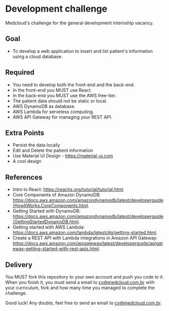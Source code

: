 # Development challenge

Medcloud's challenge for the general development internship vacancy.

## Goal

- To develop a web application to insert and list patient's information using a cloud database.

## Required

- You need to develop both the front-end and the back-end.
- In the front-end you MUST use React.
- In the back-end you MUST use the AWS free-tier.
- The patient data should not be static or local.
- AWS DynamoDB as database.
- AWS Lambda for serveless computing.
- AWS API Gateway for managing your REST API.

## Extra Points
- Persist the data locally
- Edit and Delete the patient information
- Use Material UI Design - https://material-ui.com
- A cool design

## References

- Intro to React: https://reactjs.org/tutorial/tutorial.html.
- Core Components of Amazon DynamoDB: https://docs.aws.amazon.com/amazondynamodb/latest/developerguide/HowItWorks.CoreComponents.html.
- Getting Started with DynamoDB: https://docs.aws.amazon.com/amazondynamodb/latest/developerguide/GettingStartedDynamoDB.html.
- Getting started with AWS Lambda: https://docs.aws.amazon.com/lambda/latest/dg/getting-started.html.
- Create a REST API with Lambda integrations in Amazon API Gateway: https://docs.aws.amazon.com/apigateway/latest/developerguide/apigateway-getting-started-with-rest-apis.html.

## Delivery

You MUST fork this repository to your own account and push you code to it. When you finish it, you must send a email to cv@medcloud.com.br with your curriculum, fork and how many time you managed to complete the challenge.

Good luck! Any doubts, feel free to send an email to cv@medcloud.com.br.
